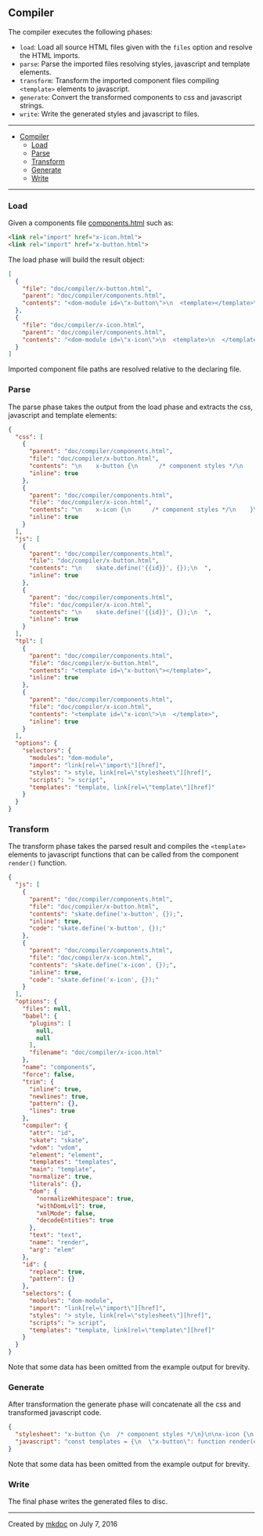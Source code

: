 ## Compiler

The compiler executes the following phases:

* `load`: Load all source HTML files given with the `files` option and resolve the HTML imports.
* `parse`: Parse the imported files resolving styles, javascript and template elements.
* `transform`: Transform the imported component files compiling `<template>` elements to javascript.
* `generate`: Convert the transformed components to css and javascript strings.
* `write`: Write the generated styles and javascript to files.

---

- [Compiler](#compiler)
  - [Load](#load)
  - [Parse](#parse)
  - [Transform](#transform)
  - [Generate](#generate)
  - [Write](#write)

---

### Load

Given a components file [components.html](https://github.com/tmpfs/trucks/blob/master/doc/compiler/components.html) such as:

```html
<link rel="import" href="x-icon.html">
<link rel="import" href="x-button.html">
```

The load phase will build the result object:

```json
[
  {
    "file": "doc/compiler/x-button.html",
    "parent": "doc/compiler/components.html",
    "contents": "<dom-module id=\"x-button\">\n  <template></template>\n\n  <style>\n    x-button {\n      /* component styles */\n    }\n  </style>\n\n  <script>\n    skate.define('{{id}}', {});\n  </script>\n</dom-module>\n"
  },
  {
    "file": "doc/compiler/x-icon.html",
    "parent": "doc/compiler/components.html",
    "contents": "<dom-module id=\"x-icon\">\n  <template>\n  </template>\n\n  <style>\n    x-icon {\n      /* component styles */\n    }\n  </style>\n\n  <script>\n    skate.define('{{id}}', {});\n  </script>\n</dom-module>\n"
  }
]
```

Imported component file paths are resolved relative to the declaring file.

### Parse

The parse phase takes the output from the load phase and extracts the css, javascript and template elements:

```json
{
  "css": [
    {
      "parent": "doc/compiler/components.html",
      "file": "doc/compiler/x-button.html",
      "contents": "\n    x-button {\n      /* component styles */\n    }\n  ",
      "inline": true
    },
    {
      "parent": "doc/compiler/components.html",
      "file": "doc/compiler/x-icon.html",
      "contents": "\n    x-icon {\n      /* component styles */\n    }\n  ",
      "inline": true
    }
  ],
  "js": [
    {
      "parent": "doc/compiler/components.html",
      "file": "doc/compiler/x-button.html",
      "contents": "\n    skate.define('{{id}}', {});\n  ",
      "inline": true
    },
    {
      "parent": "doc/compiler/components.html",
      "file": "doc/compiler/x-icon.html",
      "contents": "\n    skate.define('{{id}}', {});\n  ",
      "inline": true
    }
  ],
  "tpl": [
    {
      "parent": "doc/compiler/components.html",
      "file": "doc/compiler/x-button.html",
      "contents": "<template id=\"x-button\"></template>",
      "inline": true
    },
    {
      "parent": "doc/compiler/components.html",
      "file": "doc/compiler/x-icon.html",
      "contents": "<template id=\"x-icon\">\n  </template>",
      "inline": true
    }
  ],
  "options": {
    "selectors": {
      "modules": "dom-module",
      "import": "link[rel=\"import\"][href]",
      "styles": "> style, link[rel=\"stylesheet\"][href]",
      "scripts": "> script",
      "templates": "template, link[rel=\"template\"][href]"
    }
  }
}
```

### Transform

The transform phase takes the parsed result and compiles the `<template>` elements to javascript functions that can be called from the component `render()` function.

```json
{
  "js": [
    {
      "parent": "doc/compiler/components.html",
      "file": "doc/compiler/x-button.html",
      "contents": "skate.define('x-button', {});",
      "inline": true,
      "code": "skate.define('x-button', {});"
    },
    {
      "parent": "doc/compiler/components.html",
      "file": "doc/compiler/x-icon.html",
      "contents": "skate.define('x-icon', {});",
      "inline": true,
      "code": "skate.define('x-icon', {});"
    }
  ],
  "options": {
    "files": null,
    "babel": {
      "plugins": [
        null,
        null
      ],
      "filename": "doc/compiler/x-icon.html"
    },
    "name": "components",
    "force": false,
    "trim": {
      "inline": true,
      "newlines": true,
      "pattern": {},
      "lines": true
    },
    "compiler": {
      "attr": "id",
      "skate": "skate",
      "vdom": "vdom",
      "element": "element",
      "templates": "templates",
      "main": "template",
      "normalize": true,
      "literals": {},
      "dom": {
        "normalizeWhitespace": true,
        "withDomLvl1": true,
        "xmlMode": false,
        "decodeEntities": true
      },
      "text": "text",
      "name": "render",
      "arg": "elem"
    },
    "id": {
      "replace": true,
      "pattern": {}
    },
    "selectors": {
      "modules": "dom-module",
      "import": "link[rel=\"import\"][href]",
      "styles": "> style, link[rel=\"stylesheet\"][href]",
      "scripts": "> script",
      "templates": "template, link[rel=\"template\"][href]"
    }
  }
}
```

Note that some data has been omitted from the example output for brevity.

### Generate

After transformation the generate phase will concatenate all the css and transformed javascript code.

```json
{
  "stylesheet": "x-button {\n  /* component styles */\n}\n\nx-icon {\n  /* component styles */\n}",
  "javascript": "const templates = {\n  \"x-button\": function render(elem) {},\n  \"x-icon\": function render(elem) {}\n};\n\nfunction template(elem) {\n  return templates[elem.tagName.toLowerCase()](elem);\n}\n\nskate.define('x-button', {});\n\nskate.define('x-icon', {});"
}
```

Note that some data has been omitted from the example output for brevity.

### Write

The final phase writes the generated files to disc.

---

Created by [mkdoc](https://github.com/mkdoc/mkdoc) on July 7, 2016

